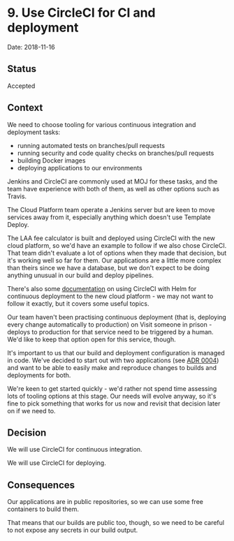 # 9. Use CircleCI for CI and deployment

Date: 2018-11-16

## Status

Accepted

## Context

We need to choose tooling for various continuous integration and deployment
tasks:

- running automated tests on branches/pull requests
- running security and code quality checks on branches/pull requests
- building Docker images
- deploying applications to our environments

Jenkins and CircleCI are commonly used at MOJ for these tasks, and the team
have experience with both of them, as well as other options such as Travis.

The Cloud Platform team operate a Jenkins server but are keen to move services
away from it, especially anything which doesn't use Template Deploy.

The LAA fee calculator is built and deployed using CircleCI with the new cloud
platform, so we'd have an example to follow if we also chose CircleCI. That
team didn't evaluate a lot of options when they made that decision, but it's
working well so far for them. Our applications are a little more complex than
theirs since we have a database, but we don't expect to be doing anything
unusual in our build and deploy pipelines.

There's also some [documentation](https://ministryofjustice.github.io/cloud-platform-user-docs/02-deploying-an-app/004-use-circleci-to-upgrade-app/)
on using CircleCI with Helm for continuous deployment to the new cloud
platform - we may not want to follow it exactly, but it covers some useful
topics.

Our team haven't been practising continuous deployment (that is, deploying
every change automatically to production) on Visit someone in prison - deploys
to production for that service need to be triggered by a human. We'd like to
keep that option open for this service, though.

It's important to us that our build and deployment configuration is managed in
code. We've decided to start out with two applications (see [ADR 0004](0004-separate-api-and-user-facing-applications.md))
and want to be able to easily make and reproduce changes to builds and
deployments for both.

We're keen to get started quickly - we'd rather not spend time assessing lots
of tooling options at this stage. Our needs will evolve anyway, so it's fine
to pick something that works for us now and revisit that decision later on if
we need to.

## Decision

We will use CircleCI for continuous integration.

We will use CircleCI for deploying.

## Consequences

Our applications are in public repositories, so we can use some free containers
to build them.

That means that our builds are public too, though, so we need to be careful to
not expose any secrets in our build output.
